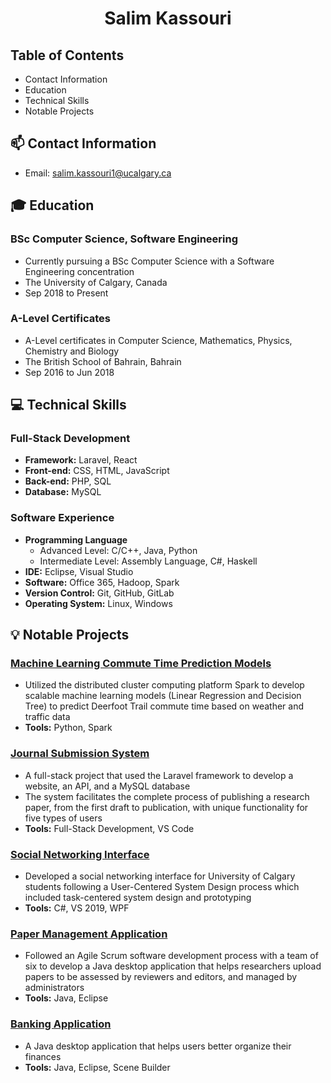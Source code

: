 <h1 align="center"><b>Salim Kassouri</b></h1>

## Table of Contents
+ Contact Information
+ Education
+ Technical Skills
+ Notable Projects

## 📫 Contact Information
+ Email: salim.kassouri1@ucalgary.ca

## 🎓 Education
### BSc Computer Science, Software Engineering
+ Currently pursuing a BSc Computer Science with a Software Engineering concentration
+ The University of Calgary, Canada
+ Sep 2018 to Present

### A-Level Certificates
+ A-Level certificates in Computer Science, Mathematics, Physics, Chemistry and Biology
+ The British School of Bahrain, Bahrain
+ Sep 2016 to Jun 2018

## 💻 Technical Skills
### Full-Stack Development 
+ **Framework:** Laravel, React 
+ **Front-end:** CSS, HTML, JavaScript 
+ **Back-end:** PHP, SQL 
+ **Database:** MySQL 

### Software Experience 
+ **Programming Language** 
  + Advanced Level: C/C++, Java, Python 
  + Intermediate Level: Assembly Language, C#, Haskell
+ **IDE:** Eclipse, Visual Studio
+ **Software:** Office 365, Hadoop, Spark 
+ **Version Control:** Git, GitHub, GitLab 
+ **Operating System:** Linux, Windows

## 💡 Notable Projects
### [Machine Learning Commute Time Prediction Models](https://github.com/salimk1/machine-learning-models)
+ Utilized the distributed cluster computing platform Spark to develop scalable machine learning models (Linear Regression and Decision Tree) to predict Deerfoot Trail commute time based on weather and traffic data
+ **Tools:** Python, Spark

### [Journal Submission System](https://github.com/salimk1/journal-submission-system)
+ A full-stack project that used the Laravel framework to develop a website, an API, and a MySQL database 
+ The system facilitates the complete process of publishing a research paper, from the first draft to publication, with unique functionality for five types of users
+ **Tools:** Full-Stack Development, VS Code

### [Social Networking Interface](https://github.com/salimk1/social-networking-interface) 
+ Developed a social networking interface for University of Calgary students following a User-Centered System Design process which included task-centered system design and prototyping 
+ **Tools:** C#, VS 2019, WPF

### [Paper Management Application](https://github.com/salimk1/paper-management-application)
+ Followed an Agile Scrum software development process with a team of six to develop a Java desktop application that helps researchers upload papers to be assessed by reviewers and editors, and managed by administrators 
+ **Tools:** Java, Eclipse

### [Banking Application](https://github.com/salimk1/banking-application)
+ A Java desktop application that helps users better organize their finances
+ **Tools:** Java, Eclipse, Scene Builder
